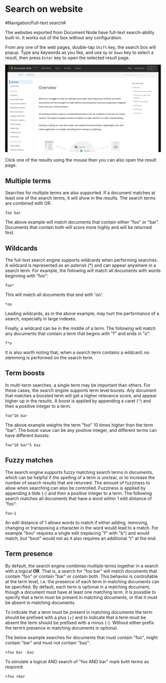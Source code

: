 # Search on website

#Navigation/Full-text search# 

The websites exported from Document Node have full-text search-ability built-in. It works out of the box without any configuration.

From any one of the web pages, double-tap `Shift` key, the search box will popup. Type any keywords as you like, and use `Up` or `Down` key to select a result, then press `Enter` key to open the selected result page.

![screencast-full-text-search](screencast-full-text-search.gif)

Click one of the results using the mouse then you can also open the result page.

## Multiple terms

Searches for multiple terms are also supported. If a document matches at least one of the search terms, it will show in the results. The search terms are combined with OR.

    foo bar

The above example will match documents that contain either "foo" or "bar". Documents that contain both will score more highly and will be returned first.

## Wildcards

The full-text search engine supports wildcards when performing searches. A wildcard is represented as an asterisk (*) and can appear anywhere in a search term. For example, the following will match all documents with words beginning with "foo":

    foo*
    
This will match all documents that end with 'oo':

    *oo
    
Leading wildcards, as in the above example, may hurt the performance of a search, especially in large indexes.

Finally, a wildcard can be in the middle of a term. The following will match any documents that contain a term that begins with "f" and ends in "o":

    f*o
    
It is also worth noting that, when a search term contains a wildcard, no stemming is performed on the search term.

## Term boosts

In multi-term searches, a single term may be important than others. For these cases, the search engine supports term level boosts. Any document that matches a boosted term will get a higher relevance score, and appear higher up in the results. A boost is applied by appending a caret (`^`) and then a positive integer to a term.

    foo^10 bar

The above example weights the term "foo" 10 times higher than the term "bar". The boost value can be any positive integer, and different terms can have different boosts:

    foo^10 bar^5 baz

## Fuzzy matches

The search engine supports fuzzy matching search terms in documents, which can be helpful if the spelling of a term is unclear, or to increase the number of search results that are returned. The amount of fuzziness to allow when searching can also be controlled. Fuzziness is applied by appending a tilde (`~`) and then a positive integer to a term. The following search matches all documents that have a word within 1 edit distance of “foo”:

    foo~1
    
An edit distance of 1 allows words to match if either adding, removing, changing or transposing a character in the word would lead to a match. For example "boo" requires a single edit (replacing "f" with "b") and would match, but "boot" would not as it also requires an additional "t" at the end.

## Term presence

By default, the search engine combines multiple terms together in a search with a logical **OR**. That is, a search for "foo bar" will match documents that contain "foo" or contain "bar" or contain both. This behavior is controllable at the term level, i.e. the presence of each term in matching documents can be specified. By default, each term is optional in a matching document, though a document must have at least one matching term. It is possible to specify that a term must be present in matching documents, or that it must be absent in matching documents.

To indicate that a term must be present in matching documents the term should be prefixed with a plus (+) and to indicate that a term must be absent the term should be prefixed with a minus (-). Without either prefix the term’s presence in matching documents is optional.

The below example searches for documents that must contain "foo", might contain "bar" and must not contain "baz":

    +foo bar -baz
    
To simulate a logical AND search of "foo AND bar" mark both terms as required:

    +foo +bar
